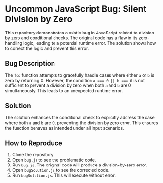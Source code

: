 # Uncommon JavaScript Bug: Silent Division by Zero

This repository demonstrates a subtle bug in JavaScript related to division by zero and conditional checks. The original code has a flaw in its zero-handling logic, leading to a potential runtime error. The solution shows how to correct the logic and prevent this error.

## Bug Description

The `foo` function attempts to gracefully handle cases where either `a` or `b` is zero by returning 0. However, the condition `a === 0 || b === 0` is not sufficient to prevent a division by zero when both `a` and `b` are 0 simultaneously. This leads to an unexpected runtime error.

## Solution

The solution enhances the conditional check to explicitly address the case where both `a` and `b` are 0, preventing the division by zero error. This ensures the function behaves as intended under all input scenarios.

## How to Reproduce

1. Clone the repository
2. Open `bug.js` to see the problematic code.
3. Run `bug.js`. The original code will produce a division-by-zero error. 
4. Open `bugSolution.js` to see the corrected code. 
5. Run `bugSolution.js`. This will execute without error.